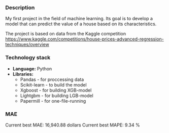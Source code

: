 ### Description

My first project in the field of machine learning. Its goal is to develop a model that can predict the value of a house based on its characteristics.

The project is based on data from the Kaggle competition https://www.kaggle.com/competitions/house-prices-advanced-regression-techniques/overview

### Technology stack

*   **Language:** Python
*   **Libraries:**
    *   Pandas - for proccessing data
    *   Scikit-learn - to build the model
    *   Xgboost - for building XGB-model
    *   Lightgbm - for building LGB-model
    *   Papermill - for one-file-running

### MAE

Current best MAE: 16,940.88 dollars
Current best MAPE: 9.34 %